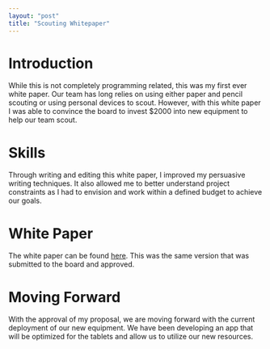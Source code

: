 ```yaml
---
layout: "post"
title: "Scouting Whitepaper"
---
```


# Introduction

While this is not completely programming related, this was my first ever white paper. Our team has long relies on using either paper and pencil scouting or using personal devices to scout. However, with this white paper I was able to convince the board to invest \$2000 into new equipment to help our team scout.

# Skills

Through writing and editing this white paper, I improved my persuasive writing techniques. It also allowed me to better understand project constraints as I had to envision and work within a defined budget to achieve our goals.

# White Paper

The white paper can be found [here][google-doc]. This was the same version that was submitted to the board and approved.

# Moving Forward

With the approval of my proposal, we are moving forward with the current deployment of our new equipment. We have been developing an app that will be optimized for the tablets and allow us to utilize our new resources.

[google-doc]: https://docs.google.com/document/d/1Q4UFuG-9-dFI42fBowHwvH9mJ2_imZaYjWjXiaBfhoo/edit?usp=sharing

